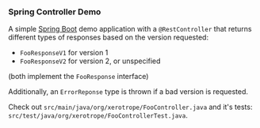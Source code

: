 ### Spring Controller Demo

A simple [Spring Boot](http://projects.spring.io/spring-boot/)
demo application with a `@RestController` that returns
different types of responses based on the version requested:

- `FooResponseV1` for version 1
- `FooResponseV2` for version 2, or unspecified

(both implement the `FooResponse` interface)

Additionally, an `ErrorReponse` type is thrown if a bad version is requested.

Check out `src/main/java/org/xerotrope/FooController.java` and it's tests:
`src/test/java/org/xerotrope/FooControllerTest.java`.

